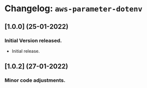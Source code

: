 # Changelog: `aws-parameter-dotenv`

## [1.0.0] (25-01-2022)

### Initial Version released.

- Initial release.

## [1.0.2] (27-01-2022)

### Minor code adjustments.
